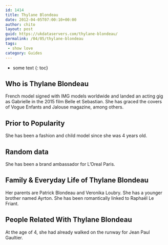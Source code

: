 ```yaml
---
id: 1414
title: Thylane Blondeau
date: 2012-04-05T07:00:10+00:00
author: chito
layout: post
guid: https://ukdataservers.com/thylane-blondeau/
permalink: /04/05/thylane-blondeau
tags:
 - show love
category: Guides
---
```


* some text
{: toc}
          
          
## Who is  Thylane Blondeau
                  
                  
                  
French model signed with IMG models worldwide and landed an acting gig as Gabrielle in the 2015 film Belle et Sebastian. She has graced the covers of Vogue Enfants and Jalouse magazine, among others.
                  
                
                
                
## Prior to Popularity 
                  
                  
                  
She has been a fashion and child model since she was 4 years old.
                  
                
                
                
## Random data 
                  
                  
                  
She has been a brand ambassador for L&#8217;Oreal Paris.
                  
                
                
                
## Family & Everyday Life of Thylane Blondeau
                  
                  
                  
Her parents are Patrick Blondeau and Veronika Loubry. She has a younger brother named Ayrton. She has been romantically linked to Raphaël Le Friant.
                  
                
                
                
## People Related With  Thylane Blondeau
                  
                  
                  
At the age of 4, she had already walked on the runway for Jean Paul Gaultier.
                  
                
              
            
          
          
          
    
    
  
